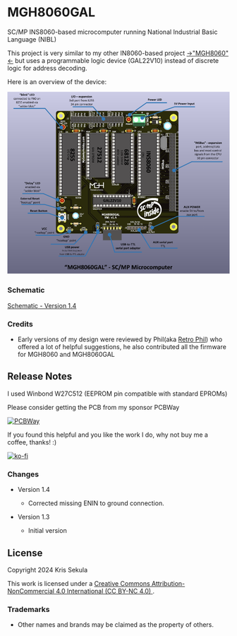 # MGH8060GAL
SC/MP INS8060-based microcomputer running National Industrial Basic Language (NIBL)

This project is very similar to my other IN8060-based project [->"MGH8060"<-](https://github.com/Kris-Sekula/MGH8060) but uses a programmable logic device (GAL22V10) instead of discrete logic for address decoding.

Here is an overview of the device:

![MGH8060GAL_overview](Pictures/mgh8060gal_v1.4_overview_S.png)

### Schematic
[Schematic - Version 1.4](Hardware/mgh8060gal_v1.4.pdf)

### Credits

* Early versions of my design were reviewed by Phil(aka [Retro Phil](https://www.mccrash-racing.co.uk/philg/picl/picl.htm)) who offered a lot of helpful suggestions, he also contributed all the firmware for MGH8060 and MGH8060GAL

## Release Notes

I used Winbond W27C512 (EEPROM pin compatible with standard EPROMs)

Please consider getting the PCB from my sponsor PCBWay

[![PCBWay](https://www.pcbway.com/project/img/images/frompcbway.png)](https://www.pcbway.com/project/shareproject/MGH8060GAL_SC_MP_Microcomputer_with_GAL22V10_23baed0e.html)

If you found this helpful and you like the work I do, why not buy me a coffee, thanks! :)

[![ko-fi](https://www.ko-fi.com/img/githubbutton_sm.svg)](https://ko-fi.com/R6R52KGCD)

### Changes
* Version 1.4
  
  * Corrected missing ENIN to ground connection.
    
* Version 1.3
  
  * Initial version

## License

Copyright 2024 Kris Sekula

This work is licensed under a [Creative Commons Attribution-NonCommercial 4.0 International (CC BY-NC 4.0) ](https://creativecommons.org/licenses/by-nc/4.0/).

### Trademarks

* Other names and brands may be claimed as the property of others.
